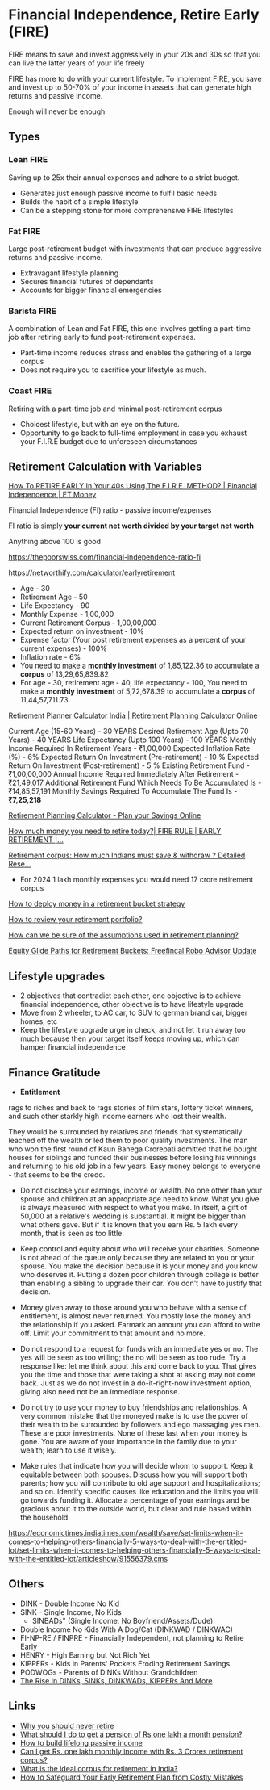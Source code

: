 # Financial Independence, Retire Early (FIRE)

FIRE means to save and invest aggressively in your 20s and 30s so that you can live the latter years of your life freely

FIRE has more to do with your current lifestyle. To implement FIRE, you save and invest up to 50-70% of your income in assets that can generate high returns and passive income.

Enough will never be enough

## Types

### Lean FIRE

Saving up to 25x their annual expenses and adhere to a strict budget.

- Generates just enough passive income to fulfil basic needs
- Builds the habit of a simple lifestyle
- Can be a stepping stone for more comprehensive FIRE lifestyles

### Fat FIRE

Large post-retirement budget with investments that can produce aggressive returns and passive income.

- Extravagant lifestyle planning
- Secures financial futures of dependants
- Accounts for bigger financial emergencies

### Barista FIRE

A combination of Lean and Fat FIRE, this one involves getting a part-time job after retiring early to fund post-retirement expenses.

- Part-time income reduces stress and enables the gathering of a large corpus
- Does not require you to sacrifice your lifestyle as much.

### Coast FIRE

Retiring with a part-time job and minimal post-retirement corpus

- Choicest lifestyle, but with an eye on the future.
- Opportunity to go back to full-time employment in case you exhaust your F.I.R.E budget due to unforeseen circumstances

## Retirement Calculation with Variables

[How To RETIRE EARLY In Your 40s Using The F.I.R.E. METHOD? | Financial Independence | ET Money](https://youtu.be/A_PVV23MxJc)

Financial Independence (FI) ratio - passive income/expenses

FI ratio is simply **your current net worth divided by your target net worth**

Anything above 100 is good

https://thepoorswiss.com/financial-independence-ratio-fi

https://networthify.com/calculator/earlyretirement

- Age - 30
- Retirement Age - 50
- Life Expectancy - 90
- Monthly Expense - 1,00,000
- Current Retirement Corpus - 1,00,00,000
- Expected return on investment - 10%
- Expense factor (Your post retirement expenses as a percent of your current expenses) - 100%
- Inflation rate - 6%
- You need to make a **monthly investment** of 1,85,122.36 to accumulate a **corpus** of 13,29,65,839.82
- For age - 30, retirement age - 40, life expectancy - 100, You need to make a **monthly investment** of 5,72,678.39 to accumulate a **corpus** of 11,44,57,711.73

[Retirement Planner Calculator India | Retirement Planning Calculator Online](https://www.moneycontrol.com/personal-finance/tools/retirement-planning-calculator.html)

Current Age (15-60 Years) - 30 YEARS
Desired Retirement Age (Upto 70 Years) - 40 YEARS
Life Expectancy (Upto 100 Years) - 100 YEARS
Monthly Income Required In Retirement Years - ₹1,00,000
Expected Inflation Rate (%) - 6%
Expected Return On Investment (Pre-retirement) - 10 %
Expected Return On Investment (Post-retirement) - 5 %
Existing Retirement Fund - ₹1,00,00,000
Annual Income Required Immediately After Retirement - ₹21,49,017
Additional Retirement Fund Which Needs To Be Accumulated Is - ₹14,85,57,191
Monthly Savings Required To Accumulate The Fund Is - **₹7,25,218**

[Retirement Planning Calculator - Plan your Savings Online](https://cleartax.in/s/retirement-planning-calculator)

[How much money you need to retire today?| FIRE RULE | EARLY RETIREMENT |...](https://youtu.be/REJAd-b2aoU)

[Retirement corpus: How much Indians must save & withdraw ? Detailed Rese...](https://youtu.be/h_x-7-qe6RQ)

- For 2024 1 lakh monthly expenses you would need 17 crore retirement corpus

[How to deploy money in a retirement bucket strategy](https://freefincal.com/how-to-deploy-money-in-a-retirement-bucket-strategy/)

[How to review your retirement portfolio?](https://freefincal.com/how-to-review-your-retirement-portfolio/)

[How can we be sure of the assumptions used in retirement planning?](https://freefincal.com/how-can-we-be-sure-of-the-assumptions-used-in-retirement-planning/)

[Equity Glide Paths for Retirement Buckets: Freefincal Robo Advisor Update](https://freefincal.com/equity-glide-paths-for-retirement-buckets-freefincal-robo-advisor-update/)

## Lifestyle upgrades

- 2 objectives that contradict each other, one objective is to achieve financial independence, other objective is to have lifestyle upgrade
- Move from 2 wheeler, to AC car, to SUV to german brand car, bigger homes, etc
- Keep the lifestyle upgrade urge in check, and not let it run away too much because then your target itself keeps moving up, which can hamper financial independence

## Finance Gratitude

- **Entitlement**

rags to riches and back to rags stories of film stars, lottery ticket winners, and such other starkly high income earners who lost their wealth.

They would be surrounded by relatives and friends that systematically leached off the wealth or led them to poor quality investments. The man who won the first round of Kaun Banega Crorepati admitted that he bought houses for siblings and funded their businesses before losing his winnings and returning to his old job in a few years. Easy money belongs to everyone - that seems to be the credo.

- Do not disclose your earnings, income or wealth. No one other than your spouse and children at an appropriate age need to know. What you give is always measured with respect to what you make. In itself, a gift of 50,000 at a relative's wedding is substantial. It might be bigger than what others gave. But if it is known that you earn Rs. 5 lakh every month, that is seen as too little.

- Keep control and equity about who will receive your charities. Someone is not ahead of the queue only because they are related to you or your spouse. You make the decision because it is your money and you know who deserves it. Putting a dozen poor children through college is better than enabling a sibling to upgrade their car. You don't have to justify that decision.

- Money given away to those around you who behave with a sense of entitlement, is almost never returned. You mostly lose the money and the relationship if you asked. Earmark an amount you can afford to write off. Limit your commitment to that amount and no more.

- Do not respond to a request for funds with an immediate yes or no. The yes will be seen as too willing; the no will be seen as too rude. Try a response like: let me think about this and come back to you. That gives you the time and those that were taking a shot at asking may not come back. Just as we do not invest in a do-it-right-now investment option, giving also need not be an immediate response.

- Do not try to use your money to buy friendships and relationships. A very common mistake that the moneyed make is to use the power of their wealth to be surrounded by followers and ego massaging yes men. These are poor investments. None of these last when your money is gone. You are aware of your importance in the family due to your wealth; learn to use it wisely.

- Make rules that indicate how you will decide whom to support. Keep it equitable between both spouses. Discuss how you will support both parents; how you will contribute to old age support and hospitalizations; and so on. Identify specific causes like education and the limits you will go towards funding it. Allocate a percentage of your earnings and be gracious about it to the outside world, but clear and rule based within the household.

https://economictimes.indiatimes.com/wealth/save/set-limits-when-it-comes-to-helping-others-financially-5-ways-to-deal-with-the-entitled-lot/set-limits-when-it-comes-to-helping-others-financially-5-ways-to-deal-with-the-entitled-lot/articleshow/91556379.cms

## Others

- DINK - Double Income No Kid
- SINK - Single Income, No Kids
	- SINBADs" (Single Income, No Boyfriend/Assets/Dude)
- Double Income No Kids With A Dog/Cat (DINKWAD / DINKWAC)
- FI-NP-RE / FINPRE - Financially Independent, not planning to Retire Early
- HENRY - High Earning but Not Rich Yet
- KIPPERs - Kids in Parents' Pockets Eroding Retirement Savings
- PODWOGs - Parents of DINKs Without Grandchildren
- [The Rise In DINKs, SINKs, DINKWADs, KIPPERs And More](https://www.forbes.com/sites/jackkelly/2024/06/20/the-rise-in-dinks-sinks-dinkwads-kippers/)

## Links

- [Why you should never retire](https://www.economist.com/business/2024/01/25/why-you-should-never-retire)
- [What should I do to get a pension of Rs one lakh a month pension?](https://freefincal.com/what-should-i-do-to-get-a-pension-of-rs-one-lakh-a-month-pension/)
- [How to build lifelong passive income](https://freefincal.com/how-to-build-lifelong-passive-income/)
- [Can I get Rs. one lakh monthly income with Rs. 3 Crores retirement corpus?](https://freefincal.com/can-i-get-rs-one-lakh-monthly-income-with-rs-3-crores-retirement-corpus/)
- [What is the ideal corpus for retirement in India?](https://freefincal.com/what-is-the-ideal-corpus-for-retirement-in-india/)
- [How to Safeguard Your Early Retirement Plan from Costly Mistakes](https://freefincal.com/how-to-safeguard-your-early-retirement-plan-from-costly-mistakes/)
